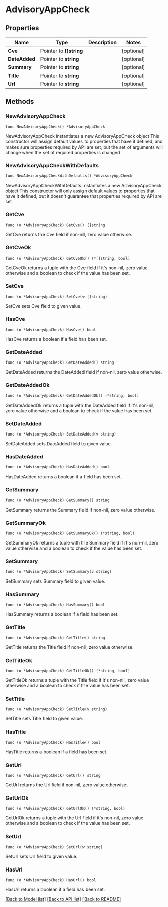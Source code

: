 # AdvisoryAppCheck

## Properties

Name | Type | Description | Notes
------------ | ------------- | ------------- | -------------
**Cve** | Pointer to **[]string** |  | [optional] 
**DateAdded** | Pointer to **string** |  | [optional] 
**Summary** | Pointer to **string** |  | [optional] 
**Title** | Pointer to **string** |  | [optional] 
**Url** | Pointer to **string** |  | [optional] 

## Methods

### NewAdvisoryAppCheck

`func NewAdvisoryAppCheck() *AdvisoryAppCheck`

NewAdvisoryAppCheck instantiates a new AdvisoryAppCheck object
This constructor will assign default values to properties that have it defined,
and makes sure properties required by API are set, but the set of arguments
will change when the set of required properties is changed

### NewAdvisoryAppCheckWithDefaults

`func NewAdvisoryAppCheckWithDefaults() *AdvisoryAppCheck`

NewAdvisoryAppCheckWithDefaults instantiates a new AdvisoryAppCheck object
This constructor will only assign default values to properties that have it defined,
but it doesn't guarantee that properties required by API are set

### GetCve

`func (o *AdvisoryAppCheck) GetCve() []string`

GetCve returns the Cve field if non-nil, zero value otherwise.

### GetCveOk

`func (o *AdvisoryAppCheck) GetCveOk() (*[]string, bool)`

GetCveOk returns a tuple with the Cve field if it's non-nil, zero value otherwise
and a boolean to check if the value has been set.

### SetCve

`func (o *AdvisoryAppCheck) SetCve(v []string)`

SetCve sets Cve field to given value.

### HasCve

`func (o *AdvisoryAppCheck) HasCve() bool`

HasCve returns a boolean if a field has been set.

### GetDateAdded

`func (o *AdvisoryAppCheck) GetDateAdded() string`

GetDateAdded returns the DateAdded field if non-nil, zero value otherwise.

### GetDateAddedOk

`func (o *AdvisoryAppCheck) GetDateAddedOk() (*string, bool)`

GetDateAddedOk returns a tuple with the DateAdded field if it's non-nil, zero value otherwise
and a boolean to check if the value has been set.

### SetDateAdded

`func (o *AdvisoryAppCheck) SetDateAdded(v string)`

SetDateAdded sets DateAdded field to given value.

### HasDateAdded

`func (o *AdvisoryAppCheck) HasDateAdded() bool`

HasDateAdded returns a boolean if a field has been set.

### GetSummary

`func (o *AdvisoryAppCheck) GetSummary() string`

GetSummary returns the Summary field if non-nil, zero value otherwise.

### GetSummaryOk

`func (o *AdvisoryAppCheck) GetSummaryOk() (*string, bool)`

GetSummaryOk returns a tuple with the Summary field if it's non-nil, zero value otherwise
and a boolean to check if the value has been set.

### SetSummary

`func (o *AdvisoryAppCheck) SetSummary(v string)`

SetSummary sets Summary field to given value.

### HasSummary

`func (o *AdvisoryAppCheck) HasSummary() bool`

HasSummary returns a boolean if a field has been set.

### GetTitle

`func (o *AdvisoryAppCheck) GetTitle() string`

GetTitle returns the Title field if non-nil, zero value otherwise.

### GetTitleOk

`func (o *AdvisoryAppCheck) GetTitleOk() (*string, bool)`

GetTitleOk returns a tuple with the Title field if it's non-nil, zero value otherwise
and a boolean to check if the value has been set.

### SetTitle

`func (o *AdvisoryAppCheck) SetTitle(v string)`

SetTitle sets Title field to given value.

### HasTitle

`func (o *AdvisoryAppCheck) HasTitle() bool`

HasTitle returns a boolean if a field has been set.

### GetUrl

`func (o *AdvisoryAppCheck) GetUrl() string`

GetUrl returns the Url field if non-nil, zero value otherwise.

### GetUrlOk

`func (o *AdvisoryAppCheck) GetUrlOk() (*string, bool)`

GetUrlOk returns a tuple with the Url field if it's non-nil, zero value otherwise
and a boolean to check if the value has been set.

### SetUrl

`func (o *AdvisoryAppCheck) SetUrl(v string)`

SetUrl sets Url field to given value.

### HasUrl

`func (o *AdvisoryAppCheck) HasUrl() bool`

HasUrl returns a boolean if a field has been set.


[[Back to Model list]](../README.md#documentation-for-models) [[Back to API list]](../README.md#documentation-for-api-endpoints) [[Back to README]](../README.md)



